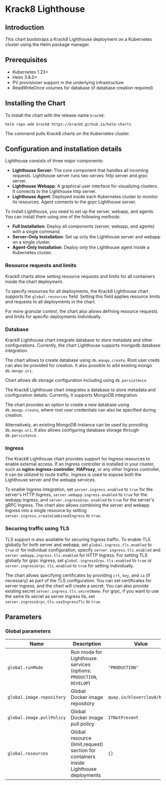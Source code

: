 # Krack8 Lighthouse

## Introduction

This chart bootstraps a Krack8 Lighthouse deployment on a Kubernetes cluster using the Helm package manager.

## Prerequisites

- Kubernetes 1.23+
- Helm 3.8.0+
- PV provisioner support in the underlying infrastructure
- ReadWriteOnce volumes for database (if database creation required)

## Installing the Chart

To install the chart with the release name `krack8`:

```console
helm repo add krack8 https://krack8.github.io/helm-charts
```

The command pulls Krack8 charts on the Kubernetes cluster.

## Configuration and installation details

Lighthouse consists of three major components:

* **Lighthouse Server**: The core component that handles all incoming requests. Lighthouse server runs two serves: http server and grpc server.
* **Lighthouse Webapp**: A graphical user interface for visualizing clusters. It connects to the Lighthouse http server.
* **Lighthouse Agent**: Deployed inside each Kubernetes cluster to monitor its resources. Agent connects to the grpc Lighthouse server.

To install Lighthouse, you need to set up the server, webapp, and agents. You can install them using one of the following methods:

* **Full Installation**: Deploy all components (server, webapp, and agents) with a single command.
* **Server-Only Installation**: Set up only the Lighthouse server and webapp on a single cluster.
* **Agent-Only Installation**: Deploy only the Lighthouse agent inside a Kubernetes cluster.

### Resource requests and limits

Krack8 charts allow setting resource requests and limits for all containers inside the chart deployment.

To specify resources for all deployments, the Krack8 Lighthouse chart supports the `global.resources` field. Setting this field applies resource limits and requests to all deployments in the chart. 

For more granular control, the chart also allows defining resource requests and limits for specific deployments individually.

### Database

Krack8 Lighthouse chart integrate database to store metadata and other configurations. Currently, the chart Lighthouse supports mongodb database integration.

The chart allows to create database using `db.mongo.create`. Root user creds can also be provided for creation. It also possible to add existing mongo `db.mongo.uri`.

Chart allows db storage configuration including using `db.persistence`

The Krack8 Lighthouse chart integrates a database to store metadata and configuration details. Currently, it supports MongoDB integration.

The chart provides an option to create a new database using `db.mongo.create`, where root user credentials can also be specified during creation.

Alternatively, an existing MongoDB instance can be used by providing `db.mongo.uri`. It also allows configuring database storage through `db.persistence`.

### Ingress

The Krack8 Lighthouse chart provides support for Ingress resources to enable external access. If an Ingress controller is installed in your cluster, such as **nginx-ingress-controller**, **HAProxy**, or any other Ingress controller, it can be utilized to route traffic. Ingress is used to expose both the Lighthouse server and the webapp services.

To enable Ingress integration, set `server.ingress.enabled` to `true` for the server's HTTP Ingress, `server.webapp.ingress.enabled` to `true` for the webapp Ingress, and `server.ingressGrpc.enabled` to `true` for the server's gRPC Ingress. The chart also allows combining the server and webapp Ingress into a single resource by setting `server.ingress.createCombinedIngress` to `true`.

### Securing traffic using TLS

TLS support is also available for securing Ingress traffic. To enable TLS globally for both server and webapp, set `global.ingress.tls.enabled` to `true` or for individual configuration, specify `server.ingress.tls.enabled` and `server.webapp.ingress.tls.enabled` for HTTP Ingress.  For setting TLS globally for grpc ingress, set `global.ingressGrpc.tls.enabled` to `true` or `server.ingressGrpc.tls.enabled` to `true` for setting individually. 

The chart allows specifying certificates by providing `crt`, `key`, and `ca` (if necessary) as part of the TLS configuration. You can set certificates for server ingress, and the chart will create a secret. You can also provide existing secret `server.ingress.tls.secretName`. For grpc, if you want to
use the same tls secret as server ingress tls, set `server.ingressGrpc.tls.useIngressTls` to `true`.


## Parameters

### Global parameters

| Name                      | Description                                                                          | Value                        |
|---------------------------|--------------------------------------------------------------------------------------|------------------------------|
| `global.runMode`          | Run mode for Lighthouse services (options: `PRODUCTION`, `DEVELOP`)                  | `"PRODUCTION"`               |
| `global.image.repository` | Global Docker image repository                                                       | `quay.io/klovercloud/krack8` |
| `global.image.pullPolicy` | Global Docker image pull policy                                                      | `IfNotPresent`               |
| `global.resources`        | Global resource (limit,request) section for containers inside Lighthouse deployments | `{}`                         |




